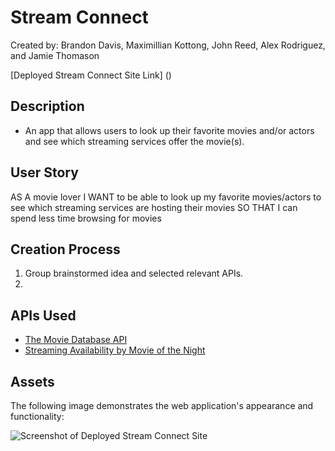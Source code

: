 # Stream Connect

Created by: Brandon Davis, Maximillian Kottong, John Reed, Alex Rodriguez, and Jamie Thomason

[Deployed Stream Connect Site Link] ()

## Description

* An app that allows users to look up their favorite movies and/or actors and see which streaming services offer the movie(s).

## User Story

AS A movie lover
I WANT to be able to look up my favorite movies/actors to see which streaming services are hosting their movies
SO THAT I can spend less time browsing for movies

## Creation Process

1. Group brainstormed idea and selected relevant APIs.
2. 

## APIs Used

* [The Movie Database API](https://www.themoviedb.org/documentation/api)
* [Streaming Availability by Movie of the Night](https://rapidapi.com/movie-of-the-night-movie-of-the-night-default/api/streaming-availability/) 

## Assets

The following image demonstrates the web application's appearance and functionality:

![Screenshot of Deployed Stream Connect Site]()